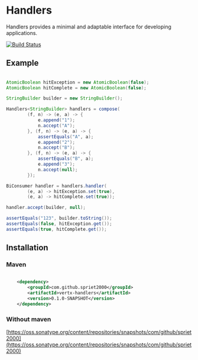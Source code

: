 # Handlers

Handlers provides a minimal and adaptable interface for developing applications.

[![Build Status](https://travis-ci.org/spriet2000/vertx-handlers.svg?branch=master)](https://travis-ci.org/spriet2000/vertx-handlers)

## Example

```java
    
AtomicBoolean hitException = new AtomicBoolean(false);
AtomicBoolean hitComplete = new AtomicBoolean(false);

StringBuilder builder = new StringBuilder();

Handlers<StringBuilder> handlers = compose(
        (f, n) -> (e, a) -> {
            e.append("1");
            n.accept("A");
        }, (f, n) -> (e, a) -> {
            assertEquals("A", a);
            e.append("2");
            n.accept("B");
        }, (f, n) -> (e, a) -> {
            assertEquals("B", a);
            e.append("3");
            n.accept(null);
        });

BiConsumer handler = handlers.handler(
        (e, a) -> hitException.set(true),
        (e, a) -> hitComplete.set(true));

handler.accept(builder, null);

assertEquals("123", builder.toString());
assertEquals(false, hitException.get());
assertEquals(true, hitComplete.get());

```
## Installation

### Maven

```xml

    <dependency>
        <groupId>com.github.spriet2000</groupId>
        <artifactId>vertx-handlers</artifactId>
        <version>0.1.0-SNAPSHOT</version>
    </dependency>

```

### Without maven

[https://oss.sonatype.org/content/repositories/snapshots/com/github/spriet2000](https://oss.sonatype.org/content/repositories/snapshots/com/github/spriet2000)
